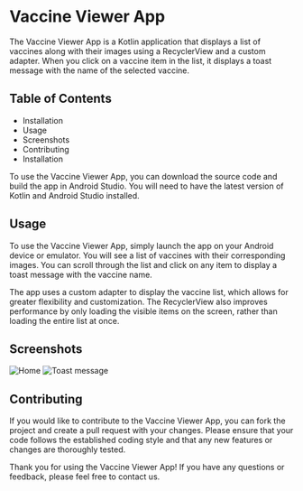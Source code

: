 # Vaccine Viewer App
The Vaccine Viewer App is a Kotlin application that displays a list of vaccines along with their images using a RecyclerView and a custom adapter. When you click on a vaccine item in the list, it displays a toast message with the name of the selected vaccine.

## Table of Contents
- Installation
- Usage
- Screenshots
- Contributing
- Installation

To use the Vaccine Viewer App, you can download the source code and build the app in Android Studio. You will need to have the latest version of Kotlin and Android Studio installed.

## Usage
To use the Vaccine Viewer App, simply launch the app on your Android device or emulator. You will see a list of vaccines with their corresponding images. You can scroll through the list and click on any item to display a toast message with the vaccine name.

The app uses a custom adapter to display the vaccine list, which allows for greater flexibility and customization. The RecyclerView also improves performance by only loading the visible items on the screen, rather than loading the entire list at once.

## Screenshots
![Home](https://user-images.githubusercontent.com/69378136/232620411-208552fd-c84b-4789-8188-ae7f8b994419.png)
![Toast message](https://user-images.githubusercontent.com/69378136/232620500-5c00f8d3-0c8a-4e62-9c1b-b032e5c73582.png)

## Contributing
If you would like to contribute to the Vaccine Viewer App, you can fork the project and create a pull request with your changes. Please ensure that your code follows the established coding style and that any new features or changes are thoroughly tested.

Thank you for using the Vaccine Viewer App! If you have any questions or feedback, please feel free to contact us.



